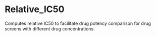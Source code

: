 Relative_IC50
=============

Computes relative IC50 to facilitate drug potency comparison for drug screens with different drug concentrations.
